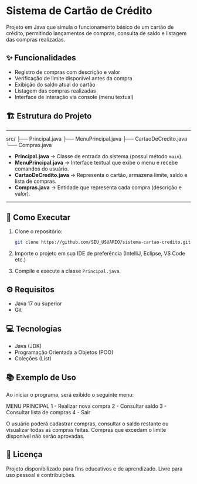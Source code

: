 


# Sistema de Cartão de Crédito

Projeto em Java que simula o funcionamento básico de um cartão de crédito, permitindo lançamentos de compras, consulta de saldo e listagem das compras realizadas.



## ✨ Funcionalidades

- Registro de compras com descrição e valor
- Verificação de limite disponível antes da compra
- Exibição do saldo atual do cartão
- Listagem das compras realizadas
- Interface de interação via console (menu textual)



## 🏗️ Estrutura do Projeto

---

src/
├── Principal.java
├── MenuPrincipal.java
├── CartaoDeCredito.java
└── Compras.java



- **Principal.java** → Classe de entrada do sistema (possui método `main`).
- **MenuPrincipal.java** → Interface textual que exibe o menu e recebe comandos do usuário.
- **CartaoDeCredito.java** → Representa o cartão, armazena limite, saldo e lista de compras.
- **Compras.java** → Entidade que representa cada compra (descrição e valor).

---

## 🚀 Como Executar

1. Clone o repositório:
    ```bash
    git clone https://github.com/SEU_USUARIO/sistema-cartao-credito.git
    ```

2. Importe o projeto em sua IDE de preferência (IntelliJ, Eclipse, VS Code etc.)

3. Compile e execute a classe `Principal.java`.



## ⚙️ Requisitos

- Java 17 ou superior
- Git



## 💻 Tecnologias

- Java (JDK)
- Programação Orientada a Objetos (POO)
- Coleções (List)



## 📚 Exemplo de Uso

Ao iniciar o programa, será exibido o seguinte menu:



MENU PRINCIPAL
1 - Realizar nova compra
2 - Consultar saldo
3 - Consultar lista de compras
4 - Sair



O usuário poderá cadastrar compras, consultar o saldo restante ou visualizar todas as compras feitas. Compras que excedam o limite disponível não serão aprovadas.



## 📝 Licença

Projeto disponibilizado para fins educativos e de aprendizado. Livre para uso pessoal e contribuições.


